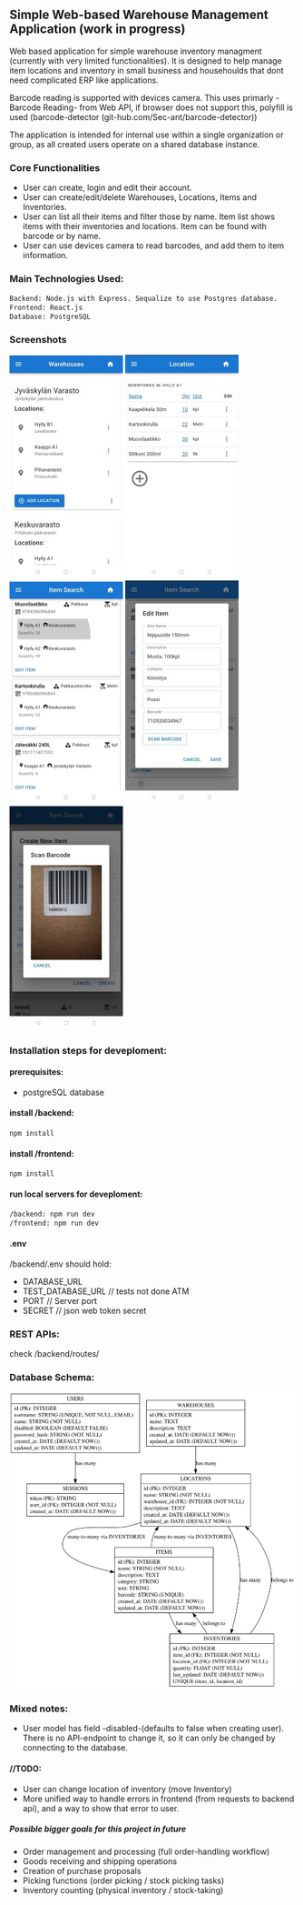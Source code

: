 ## Simple Web-based Warehouse Management Application (work in progress)

Web based application for simple warehouse inventory managment (currently with very limited functionalities). It is designed to help manage item locations and inventory in small business and househoulds that dont need complicated ERP like applications.

Barcode reading is supported with devices camera. This uses primarly -Barcode Reading- from Web API, if browser does not support this, polyfill is used (barcode-detector (git-hub.com/Sec-ant/barcode-detector))

The application is intended for internal use within a single organization or group, as all created users operate on a shared database instance.

### Core Functionalities

- User can create, login and edit their account.
- User can create/edit/delete Warehouses, Locations, Items and Inventories.
- User can list all their items and filter those by name. Item list shows items with their inventories and locations. Item can be found with barcode or by name.
- User can use devices camera to read barcodes, and add them to item information.

### Main Technologies Used:

    Backend: Node.js with Express. Sequalize to use Postgres database.
    Frontend: React.js
    Database: PostgreSQL

### Screenshots

![alt](/screenshots/warehouse-list-small.jpg) ![alt](/screenshots/inventory-list-small.jpg) ![alt](/screenshots/item-list-small.jpg) ![alt](/screenshots/edit-item-small.jpg) ![alt](/screenshots/barcode-scanning-small.jpg)

### Installation steps for deveploment:

#### prerequisites:

- postgreSQL database

#### install /backend:

    npm install

#### install /frontend:

    npm install

#### run local servers for deveploment:

    /backend: npm run dev
    /frontend: npm run dev

#### .env

/backend/.env should hold:

- DATABASE_URL
- TEST_DATABASE_URL // tests not done ATM
- PORT // Server port
- SECRET // json web token secret

### REST APIs:

check /backend/routes/

### Database Schema:

![Database Schema Visualization](backend/database_visualization.svg)

### Mixed notes:

- User model has field -disabled-(defaults to false when creating user). There is no API-endpoint to change it, so it can only be changed by connecting to the database.

#### //TODO:

- User can change location of inventory (move Inventory)
- More unified way to handle errors in frontend (from requests to backend api), and a way to show that error to user.

##### Possible bigger goals for this project in future

- Order management and processing (full order-handling workflow)
- Goods receiving and shipping operations
- Creation of purchase proposals
- Picking functions (order picking / stock picking tasks)
- Inventory counting (physical inventory / stock-taking)
